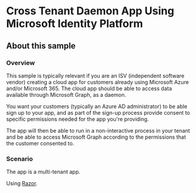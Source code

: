 # Cross Tenant Daemon App Using Microsoft Identity Platform

## About this sample

### Overview

This sample is typically relevant if you are an ISV (independent software vendor) creating a cloud app for customers already using Microsoft Azure and/or Microsoft 365. The cloud app should be able to access data available through Microsoft Graph, as a daemon.  

You want your customers (typically an Azure AD administrator) to be able sign up to your app, and as part of the sign-up process provide consent to specific permissions needed for the app you're providing.  

The app will then be able to run in a non-interactive process in your tenant and be able to access Microsoft Graph according to the permissions that the customer consented to.

### Scenario

The app is a multi-tenant app.





Using [Razor](https://docs.microsoft.com/en-us/dotnet/architecture/porting-existing-aspnet-apps/comparing-razor-pages-aspnet-mvc).